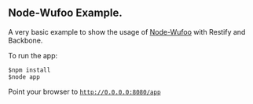 ## Node-Wufoo Example.

A very basic example to show the usage of [Node-Wufoo](https://github.com/jusx/node-wufoo) with Restify and Backbone.

To run the app:

    $npm install
    $node app
    
Point your browser to <code>http://0.0.0.0:8080/app</code>

    

